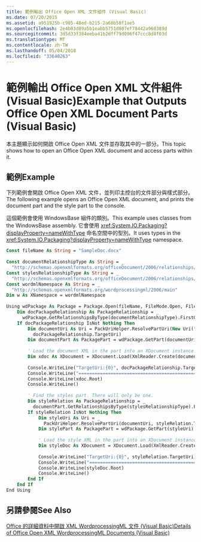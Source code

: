 ```yaml
---
title: 範例輸出 Office Open XML 文件組件 (Visual Basic)
ms.date: 07/20/2015
ms.assetid: a951925b-c985-48ed-b215-2a68b58f1ae5
ms.openlocfilehash: 2e4b03d89a5b1eabb5751d807ef78442a960389d
ms.sourcegitcommit: 3d5d33f384eeba41b2dff79d096f47ccc8d8f03d
ms.translationtype: MT
ms.contentlocale: zh-TW
ms.lasthandoff: 05/04/2018
ms.locfileid: "33640263"
---
```

# <a name="example-that-outputs-office-open-xml-document-parts-visual-basic"></a><span data-ttu-id="4f159-102">範例輸出 Office Open XML 文件組件 (Visual Basic)</span><span class="sxs-lookup"><span data-stu-id="4f159-102">Example that Outputs Office Open XML Document Parts (Visual Basic)</span></span>
<span data-ttu-id="4f159-103">本主題顯示如何開啟 Office Open XML 文件並存取其中的一部分。</span><span class="sxs-lookup"><span data-stu-id="4f159-103">This topic shows how to open an Office Open XML document and access parts within it.</span></span>  
  
## <a name="example"></a><span data-ttu-id="4f159-104">範例</span><span class="sxs-lookup"><span data-stu-id="4f159-104">Example</span></span>  
 <span data-ttu-id="4f159-105">下列範例會開啟 Office Open XML 文件，並列印主控台的文件部分與樣式部分。</span><span class="sxs-lookup"><span data-stu-id="4f159-105">The following example opens an Office Open XML document, and prints the document part and the style part to the console.</span></span>  
  
 <span data-ttu-id="4f159-106">這個範例會使用 WindowsBase 組件的類別。</span><span class="sxs-lookup"><span data-stu-id="4f159-106">This example uses classes from the WindowsBase assembly.</span></span> <span data-ttu-id="4f159-107">它會使用 <xref:System.IO.Packaging?displayProperty=nameWithType> 命名空間中的型別。</span><span class="sxs-lookup"><span data-stu-id="4f159-107">It uses types in the <xref:System.IO.Packaging?displayProperty=nameWithType> namespace.</span></span>  
  
```vb  
Const fileName As String = "SampleDoc.docx"  
  
Const documentRelationshipType As String = _  
  "http://schemas.openxmlformats.org/officeDocument/2006/relationships/officeDocument"  
Const stylesRelationshipType As String = _  
  "http://schemas.openxmlformats.org/officeDocument/2006/relationships/styles"  
Const wordmlNamespace As String = _  
  "http://schemas.openxmlformats.org/wordprocessingml/2006/main"  
Dim w As XNamespace = wordmlNamespace  
  
Using wdPackage As Package = Package.Open(fileName, FileMode.Open, FileAccess.Read)  
    Dim docPackageRelationship As PackageRelationship = _  
      wdPackage.GetRelationshipsByType(documentRelationshipType).FirstOrDefault()  
    If docPackageRelationship IsNot Nothing Then  
        Dim documentUri As Uri = PackUriHelper.ResolvePartUri(New Uri("/", UriKind.Relative), _  
          docPackageRelationship.TargetUri)  
        Dim documentPart As PackagePart = wdPackage.GetPart(documentUri)  
  
        ' Load the document XML in the part into an XDocument instance.  
        Dim xdoc As XDocument = XDocument.Load(XmlReader.Create(documentPart.GetStream()))  
  
        Console.WriteLine("TargetUri:{0}", docPackageRelationship.TargetUri)  
        Console.WriteLine("==================================================================")  
        Console.WriteLine(xdoc.Root)  
        Console.WriteLine()  
  
        ' Find the styles part. There will only be one.  
        Dim styleRelation As PackageRelationship = _  
          documentPart.GetRelationshipsByType(stylesRelationshipType).FirstOrDefault()  
        If styleRelation IsNot Nothing Then  
            Dim styleUri As Uri = _  
              PackUriHelper.ResolvePartUri(documentUri, styleRelation.TargetUri)  
            Dim stylePart As PackagePart = wdPackage.GetPart(styleUri)  
  
            ' Load the style XML in the part into an XDocument instance.  
            Dim styleDoc As XDocument = XDocument.Load(XmlReader.Create(stylePart.GetStream()))  
  
            Console.WriteLine("TargetUri:{0}", styleRelation.TargetUri)  
            Console.WriteLine("==================================================================")  
            Console.WriteLine(styleDoc.Root)  
            Console.WriteLine()  
        End If  
    End If  
End Using  
```  
  
## <a name="see-also"></a><span data-ttu-id="4f159-108">另請參閱</span><span class="sxs-lookup"><span data-stu-id="4f159-108">See Also</span></span>  
 [<span data-ttu-id="4f159-109">Office 的詳細資料中開啟 XML WordprocessingML 文件 (Visual Basic)</span><span class="sxs-lookup"><span data-stu-id="4f159-109">Details of Office Open XML WordprocessingML Documents (Visual Basic)</span></span>](../../../../visual-basic/programming-guide/concepts/linq/details-of-office-open-xml-wordprocessingml-documents.md)
